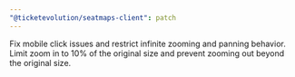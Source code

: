 ```yaml
---
"@ticketevolution/seatmaps-client": patch
---
```


Fix mobile click issues and restrict infinite zooming and panning behavior. Limit zoom in to 10% of the original size and prevent zooming out beyond the original size.
